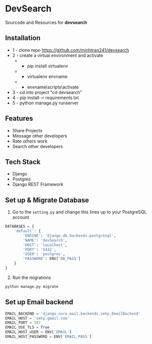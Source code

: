 # DevSearch

Sourcode and Resources for **devsearch**

## Installation

* 1 - clone repo <https://github.com/minhtran241/devsearch>
* 2 - create a virtual environment and activate
  * - pip install virtualenv
  * - virtualenv envname
  * - envname\scripts\activate
* 3 - cd into project "cd devsearch"
* 4 - pip install -r requirements.txt
* 5 - python manage.py runserver

## Features

* Share Projects
* Message other developers
* Rate others work
* Search other developers

## Tech Stack

* Django
* Postgres
* Django REST Framework

<!-- # Home Page
<img src="./resources/images/Devsearch Home.jpg">  

# Projects Page
<img src="./resources/images/DevSearch Projects.jpg">  

# Profile Page
<img src="./resources/images/Devsearch Profile.jpg">  

# User Inbox
<img src="./resources/images/Devsearch Inbox.jpg">   -->

## Set up & Migrate Database

1. Go to the `setting.py` and change this lines up to your PostgreSQL account

```python
DATABASES = {
    'default': {
        'ENGINE': 'django.db.backends.postgresql',
        'NAME': 'devSearch',
        'HOST': 'localhost',
        'PORT': '5432',
        'USER': 'postgres',
        'PASSWORD': ENV['DB_PASS']
    }
}
```

2. Run the migrations

```sh
python manage.py migrate
```

## Set up Email backend

```python
EMAIL_BACKEND = 'django.core.mail.backends.smtp.EmailBackend'
EMAIL_HOST = 'smtp.gmail.com'
EMAIL_PORT = 587
EMAIL_USE_TLS = True
EMAIL_HOST_USER = ENV['EMAIL']
EMAIL_HOST_PASSWORD = ENV['EMAIL_PASS']
```

